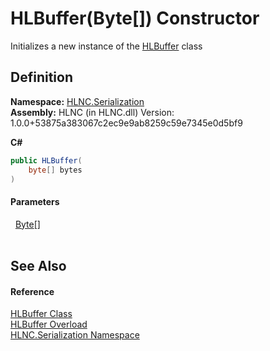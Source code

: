 # HLBuffer(Byte[]) Constructor


Initializes a new instance of the <a href="T_HLNC_Serialization_HLBuffer">HLBuffer</a> class



## Definition
**Namespace:** <a href="N_HLNC_Serialization">HLNC.Serialization</a>  
**Assembly:** HLNC (in HLNC.dll) Version: 1.0.0+53875a383067c2ec9e9ab8259c59e7345e0d5bf9

**C#**
``` C#
public HLBuffer(
	byte[] bytes
)
```



#### Parameters
<dl><dt>  <a href="https://learn.microsoft.com/dotnet/api/system.byte" target="_blank" rel="noopener noreferrer">Byte</a>[]</dt><dd> </dd></dl>

## See Also


#### Reference
<a href="T_HLNC_Serialization_HLBuffer">HLBuffer Class</a>  
<a href="Overload_HLNC_Serialization_HLBuffer__ctor">HLBuffer Overload</a>  
<a href="N_HLNC_Serialization">HLNC.Serialization Namespace</a>  
